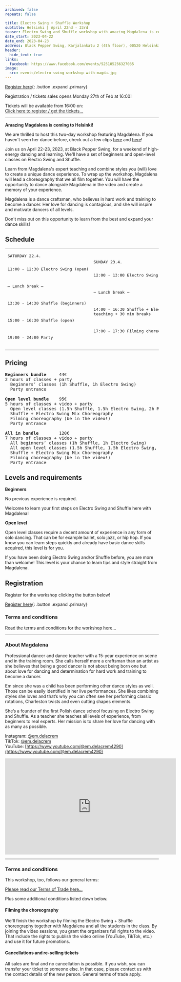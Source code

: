 ```yaml
---
archived: false
repeats: false

title: Electro Swing + Shuffle Workshop
subtitle: Helsinki | April 22nd - 23rd
teaser: Electro Swing and Shuffle workshop with amazing Magdalena is coming to Black Pepper Swing.
date_start: 2023-04-22
date_end: 2023-04-23
address: Black Pepper Swing, Karjalankatu 2 (4th floor), 00520 Helsinki, Finland
header:
  hide_text: true
links:
  facebook: https://www.facebook.com/events/525105256327035
image:
  src: events/electro-swing-workshop-with-magda.jpg
---
```


[1]: <https://holvi.com/shop/blackpepperswing/section/classes-and-workshops/> "Click here to register for the workshop"

[Register here][1]{: .button .expand .primary}

Registration / tickets sales opens Monday 27th of Feb at 16:00!

Tickets will be available from 16:00 on:  
[Click here to register / get the tickets...][1]


---

**Amazing Magdalena is coming to Helsinki!**

We are thrilled to host this two-day workshop featuring Magdalena. If you haven't seen her dance before, check out a few clips [here](https://youtu.be/OsN6qI52QHQ) and [here](https://youtu.be/Gi6e4hzAb9k)!


Join us on April 22-23, 2023, at Black Pepper Swing, for a weekend of high-energy dancing and learning. We'll have a set of beginners and open-level classes on Electro Swing and Shuffle.

Learn from Magdalena's expert teaching and combine styles you (will) love to create a unique dance experience. To wrap up the workshop, Magdalena will lead a choreography that we all film together. You will have the opportunity to dance alongside Magdalena in the video and create a memory of your experience.

Magdalena is a dance craftsman, who believes in hard work and training to become a dancer. Her love for dancing is contagious, and she will inspire and motivate dancers of all levels.

Don't miss out on this opportunity to learn from the best and expand your dance skills!

## Schedule

<table>
<tbody>
<tr>
<td>
<pre>
SATURDAY 22.4.


11:00 - 12:30  Electro Swing (open)

  – Lunch break –

13:30 - 14:30  Shuffle (beginners)

15:00 - 16:30  Shuffle (open)

19:00 - 24:00  Party
</pre>
</td>
<td>
<pre>
SUNDAY 23.4.


12:00 - 13:00  Electro Swing (beginners)

  – Lunch break –

14:00 - 16:30  Shuffle + Electro Swing Mix (open)
  Choreography / ~2h teaching + 30 min breaks

17:00 - 17:30  Filming choreo
</pre>
</td>
</tr>
</tbody>
</table>


## Pricing

<pre>
<b>Beginners bundle</b>     44€
2 hours of classes + party
  Beginners’ classes (1h Shuffle, 1h Electro Swing)
  Party entrance

<b>Open level bundle</b>    95€
5 hours of classes + video + party
  Open level classes (1.5h Shuffle, 1.5h Electro Swing, 2h Mix)
  Shuffle + Electro Swing Mix Choreography
  Filming choreography (be in the video!)
  Party entrance

<b>All in bundle</b>        120€
7 hours of classes + video + party
  All beginners’ classes (1h Shuffle, 1h Electro Swing)
  All open level classes (1.5h Shuffle, 1.5h Electro Swing, 2h Mix)
  Shuffle + Electro Swing Mix Choreography
  Filming choreography (be in the video!)
  Party entrance
</pre>


## Levels and requirements

**Beginners**

No previous experience is required.

Welcome to learn your first steps on Electro Swing and Shuffle here with Magdalena!

**Open level**

Open level classes require a decent amount of experience in any form of solo dancing. That can be for example ballet, solo jazz, or hip hop. If you know you can learn steps quickly and already have basic dance skills acquired, this level is for you.

If you have been doing Electro Swing and/or Shuffle before, you are more than welcome! This level is your chance to learn tips and style straight from Magdalena.


## Registration

Register for the workshop clicking the button below!

[Register here][1]{: .button .expand .primary}

### Terms and conditions

[Read the terms and conditions for the workshop here...](#terms)

---

### About Magdalena

Professional dancer and dance teacher with a 15-year experience on scene and in the training room. She calls herself more a craftsman than an artist as she believes that being a good dancer is not about being born one but about love for dancing and determination for hard work and training to become a dancer.

Em since she was a child has been performing other dance styles as well. Those can be easily identified in her live performances. She likes combining styles she loves and that’s why you can often see her performing classic rotations, Charleston twists and even cutting shapes elements.

She’s a founder of the first Polish dance school focusing on Electro Swing and Shuffle. As a teacher she teaches all levels of experience, from beginners to real experts. Her mission is to share her love for dancing with as many as possible.

Instagram: [@em.delacrem](https://www.instagram.com/em.delacrem/)  
TikTok: [@em.delacrem](https://www.tiktok.com/@em.delacrem)  
YouTube: [https://www.youtube.com/@em.delacrem4290](https://www.youtube.com/@em.delacrem4290)

<iframe width="560" height="315" src="https://www.youtube-nocookie.com/embed/Gi6e4hzAb9k" title="YouTube video player" frameborder="0" allow="accelerometer; autoplay; clipboard-write; encrypted-media; gyroscope; picture-in-picture; web-share" allowfullscreen></iframe>

---

### Terms and conditions

This workshop, too, follows our general terms:

[Please read our Terms of Trade here...](https://blackpepperswing.freshdesk.com/support/solutions/articles/42000053082-terms-of-trade)

Plus some additional conditions listed down below.

#### Filming the choreography

We'll finish the workshop by filming the Electro Swing + Shuffle choreography together with Magdalena and all the students in the class. By joining the video sessions, you grant the organizers full rights to the video. That include the rights to publish the video online (YouTube, TikTok, etc.) and use it for future promotions.

#### Cancellations and re-selling tickets

All sales are final and no cancellation is possible. If you wish, you can transfer your ticket to someone else. In that case, please contact us with the contact details of the new person. General terms of trade apply.
